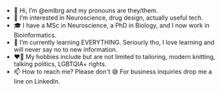 - 👋 Hi, I’m @emlbrg and my pronouns are they/them.
- 👀 I’m interested in Neuroscience, drug design, actually useful tech.
- 🎓 I have a MSc in Neuroscience, a PhD in Biology, and I now work in Bioinformatics.
- 🌱 I’m currently learning EVERYTHING. Seriourly tho, I love learning and will never say no to new information. 
- ❤️‍🔥 My hobbies include but are not limited to tailoring, modern knitting, talking politics, LGBTQIA+ rights.
- 📫 How to reach me? Please don't 😅 For business inquiries drop me a line on LinkedIn.

<!---
emlbrg/emlbrg is a ✨ special ✨ repository because its `README.md` (this file) appears on your GitHub profile.
You can click the Preview link to take a look at your changes.
--->
